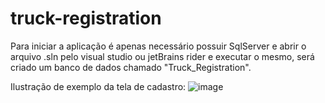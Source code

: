 # truck-registration

Para iniciar a aplicação é apenas necessário possuir SqlServer e abrir o arquivo .sln pelo visual studio ou jetBrains rider e executar o mesmo, será criado um banco de dados chamado "Truck_Registration".

Ilustração de exemplo da tela de cadastro:
![image](https://user-images.githubusercontent.com/25927881/206346987-70dcf771-7aba-4b76-930f-2f809ac3a1f4.png)
